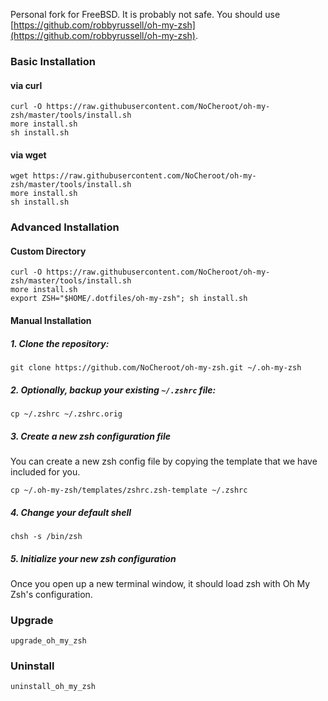 Personal fork for FreeBSD.  It is probably not safe.  You should use [https://github.com/robbyrussell/oh-my-zsh](https://github.com/robbyrussell/oh-my-zsh).

### Basic Installation

#### via curl

```shell
curl -O https://raw.githubusercontent.com/NoCheroot/oh-my-zsh/master/tools/install.sh
more install.sh
sh install.sh
```

#### via wget

```shell
wget https://raw.githubusercontent.com/NoCheroot/oh-my-zsh/master/tools/install.sh
more install.sh
sh install.sh
```

### Advanced Installation

#### Custom Directory

```shell
curl -O https://raw.githubusercontent.com/NoCheroot/oh-my-zsh/master/tools/install.sh
more install.sh
export ZSH="$HOME/.dotfiles/oh-my-zsh"; sh install.sh
```

#### Manual Installation

##### 1. Clone the repository:

```shell
git clone https://github.com/NoCheroot/oh-my-zsh.git ~/.oh-my-zsh
```

##### 2. *Optionally*, backup your existing `~/.zshrc` file:

```shell
cp ~/.zshrc ~/.zshrc.orig
```

##### 3. Create a new zsh configuration file

You can create a new zsh config file by copying the template that we have included for you.

```shell
cp ~/.oh-my-zsh/templates/zshrc.zsh-template ~/.zshrc
```

##### 4. Change your default shell

```shell
chsh -s /bin/zsh
```

##### 5. Initialize your new zsh configuration

Once you open up a new terminal window, it should load zsh with Oh My Zsh's configuration.

### Upgrade

```shell
upgrade_oh_my_zsh
```

### Uninstall

```shell
uninstall_oh_my_zsh
```

